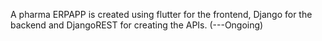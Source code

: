 A pharma ERPAPP is created using flutter for the frontend, Django for the backend and DjangoREST for creating the APIs. 
(---Ongoing)
